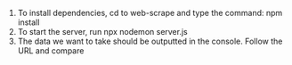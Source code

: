 1. To install dependencies, cd to web-scrape and type the command: npm install
2. To start the server, run npx nodemon server.js
3. The data we want to take should be outputted in the console. Follow the URL and compare